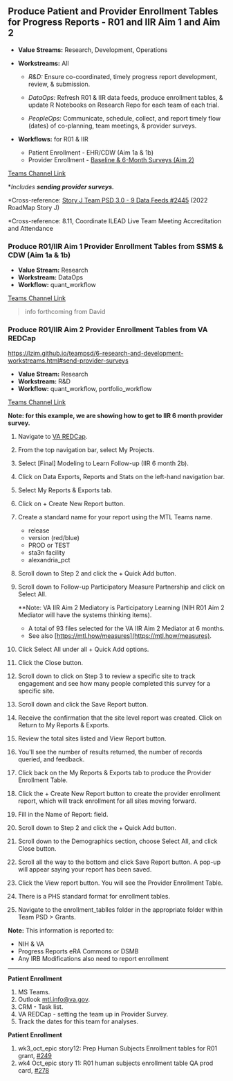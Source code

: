 ## Produce Patient and Provider Enrollment Tables for Progress Reports - R01 and IIR Aim 1 and Aim 2

- **Value Streams:** Research, Development, Operations
- **Workstreams:** All

  - _R&D:_ Ensure co-coordinated, timely progress report development, review, & submission. 

  - _DataOps:_ Refresh R01 & IIR data feeds, produce enrollment tables, & update R Notebooks on Research Repo for each team of each trial.

  - _PeopleOps:_ Communicate, schedule, collect, and report timely flow (dates) of co-planning, team meetings, & provider surveys.

- **Workflows:** for R01 & IIR

    - Patient Enrollment - EHR/CDW (Aim 1a & 1b) 
    - Provider Enrollment - [Baseline & 6-Month Surveys (Aim 2)](https://lzim.github.io/teampsd/6-research-and-development-workstreams.html#send-provider-surveys)
    
[Teams Channel Link](https://teams.microsoft.com/l/message/19:d15133fbfb4d4c3a8c81701292b1890d@thread.skype/1652137569001?tenantId=e95f1b23-abaf-45ee-821d-b7ab251ab3bf&groupId=1db500d5-0d01-4254-af42-ad3f78bafacd&parentMessageId=1652137569001&teamName=teampsd_vha&channelName=training_workflow&createdTime=1652137569001)

*_Includes **sending provider surveys.**_

*Cross-reference: [Story J Team PSD 3.0 - 9 Data Feeds #2445](https://github.com/lzim/teampsd/issues/2445) (2022 RoadMap Story J)

*Cross-reference: 8.11, Coordinate ILEAD Live Team Meeting Accreditation and Attendance

### Produce R01/IIR Aim 1 Provider Enrollment Tables from SSMS & CDW (Aim 1a & 1b) 

- **Value Stream:** Research
- **Workstream:** DataOps
- **Workflow:** quant_workflow

[Teams Channel Link](https://teams.microsoft.com/l/message/19:d15133fbfb4d4c3a8c81701292b1890d@thread.skype/1691706771099?tenantId=e95f1b23-abaf-45ee-821d-b7ab251ab3bf&groupId=1db500d5-0d01-4254-af42-ad3f78bafacd&parentMessageId=1691706771099&teamName=teampsd_vha&channelName=training_workflow&createdTime=1691706771099&allowXTenantAccess=false)

> info forthcoming from David

### Produce R01/IIR Aim 2 Provider Enrollment Tables from VA REDCap

https://lzim.github.io/teampsd/6-research-and-development-workstreams.html#send-provider-surveys
- **Value Stream:** Research
- **Workstream:** R&D
- **Workflow:** quant_workflow, portfolio_workflow

[Teams Channel Link](https://teams.microsoft.com/l/message/19:d15133fbfb4d4c3a8c81701292b1890d@thread.skype/1691705545095?tenantId=e95f1b23-abaf-45ee-821d-b7ab251ab3bf&groupId=1db500d5-0d01-4254-af42-ad3f78bafacd&parentMessageId=1691705545095&teamName=teampsd_vha&channelName=training_workflow&createdTime=1691705545095&allowXTenantAccess=false)

**Note: for this example, we are showing how to get to IIR 6 month provider survey.**
1. Navigate to [VA REDCap](https://varedcap.rcp.vaec.va.gov/redcap/).
2. From the top navigation bar, select My Projects.
3. Select [Final] Modeling to Learn Follow-up (IIR 6 month 2b).
4. Click on Data Exports, Reports and Stats on the left-hand navigation bar.
5. Select My Reports & Exports tab.
6. Click on + Create New Report button.
7. Create a standard name for your report using the MTL Teams name.
    - release
    - version (red/blue)
    - PROD or TEST
    - sta3n facility
    - alexandria_pct
8. Scroll down to Step 2 and click the + Quick Add button.
9. Scroll down to Follow-up Participatory Measure Partnership and click on Select All.

   **Note: VA IIR Aim 2 Mediatory is Participatory Learning (NIH R01 Aim 2 Mediator will have the systems thinking items).
   - A total of 93 files selected for the VA IIR Aim 2 Mediator at 6 months.
   - See also [https://mtl.how/measures](https://mtl.how/measures). 
10. Click Select All under all + Quick Add options.
11. Click the Close button.
12. Scroll down to click on Step 3 to review a specific site to track engagement and see how many people completed this survey for a specific site.
13. Scroll down and click the Save Report button.
14. Receive the confirmation that the site level report was created. Click on Return to My Reports & Exports.
15. Review the total sites listed and View Report button.
16. You'll see the number of results returned, the number of records queried, and feedback.
17. Click back on the My Reports & Exports tab to produce the Provider Enrollment Table.
18. Click the + Create New Report button to create the provider enrollment report, which will track enrollment for all sites moving forward.
19. Fill in the Name of Report: field.
20. Scroll down to Step 2 and click the  + Quick Add button.
21. Scroll down to the Demographics section, choose Select All, and click Close button.
22. Scroll all the way to the bottom and click Save Report button. A pop-up will appear saying your report has been saved.
23. Click the View report button. You will see the Provider Enrollment Table.
24. There is a PHS standard format for enrollment tables.
25. Navigate to the enrollment_tablles folder in the appropriate folder within Team PSD > Grants.

**Note:** This information is reported to:
- NIH & VA
- Progress Reports eRA Commons or DSMB
- Any IRB Modifications also need to report enrollment

---
**Patient Enrollment**
1. MS Teams.
2. Outlook mtl.info@va.gov.
3. CRM - Task list.
4. VA REDCap - setting the team up in Provider Survey.
5. Track the dates for this team for analyses.

**Patient Enrollment**
1. wk3_oct_epic story12: Prep Human Subjects Enrollment tables for R01 grant, [#249](https://github.com/lzim/research/issues/249)
2. wk4 Oct_epic story 11: R01 human subjects enrollment table QA prod card, [#278](https://github.com/lzim/research/issues/278)

